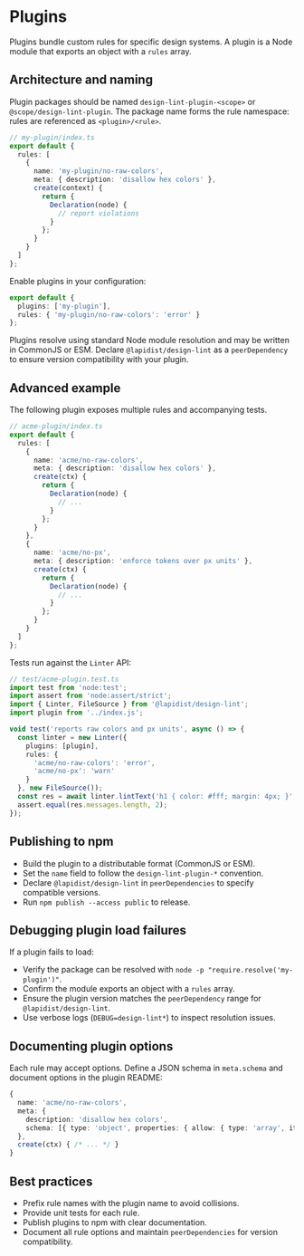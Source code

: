 # Plugins

Plugins bundle custom rules for specific design systems. A plugin is a Node module that exports an object with a `rules` array.

## Architecture and naming

Plugin packages should be named `design-lint-plugin-<scope>` or `@scope/design-lint-plugin`. The package name forms the rule namespace: rules are referenced as `<plugin>/<rule>`.

```ts
// my-plugin/index.ts
export default {
  rules: [
    {
      name: 'my-plugin/no-raw-colors',
      meta: { description: 'disallow hex colors' },
      create(context) {
        return {
          Declaration(node) {
            // report violations
          }
        };
      }
    }
  ]
};
```

Enable plugins in your configuration:

```ts
export default {
  plugins: ['my-plugin'],
  rules: { 'my-plugin/no-raw-colors': 'error' }
};
```

Plugins resolve using standard Node module resolution and may be written in CommonJS or ESM. Declare `@lapidist/design-lint` as a `peerDependency` to ensure version compatibility with your plugin.

## Advanced example

The following plugin exposes multiple rules and accompanying tests.

```ts
// acme-plugin/index.ts
export default {
  rules: [
    {
      name: 'acme/no-raw-colors',
      meta: { description: 'disallow hex colors' },
      create(ctx) {
        return {
          Declaration(node) {
            // ...
          }
        };
      }
    },
    {
      name: 'acme/no-px',
      meta: { description: 'enforce tokens over px units' },
      create(ctx) {
        return {
          Declaration(node) {
            // ...
          }
        };
      }
    }
  ]
};
```

Tests run against the `Linter` API:

```ts
// test/acme-plugin.test.ts
import test from 'node:test';
import assert from 'node:assert/strict';
import { Linter, FileSource } from '@lapidist/design-lint';
import plugin from '../index.js';

void test('reports raw colors and px units', async () => {
  const linter = new Linter({
    plugins: [plugin],
    rules: {
      'acme/no-raw-colors': 'error',
      'acme/no-px': 'warn'
    }
  }, new FileSource());
  const res = await linter.lintText('h1 { color: #fff; margin: 4px; }', 'file.css');
  assert.equal(res.messages.length, 2);
});
```

## Publishing to npm

- Build the plugin to a distributable format (CommonJS or ESM).
- Set the `name` field to follow the `design-lint-plugin-*` convention.
- Declare `@lapidist/design-lint` in `peerDependencies` to specify compatible versions.
- Run `npm publish --access public` to release.

## Debugging plugin load failures

If a plugin fails to load:

- Verify the package can be resolved with `node -p "require.resolve('my-plugin')"`.
- Confirm the module exports an object with a `rules` array.
- Ensure the plugin version matches the `peerDependency` range for `@lapidist/design-lint`.
- Use verbose logs (`DEBUG=design-lint*`) to inspect resolution issues.

## Documenting plugin options

Each rule may accept options. Define a JSON schema in `meta.schema` and document options in the plugin README:

```ts
{
  name: 'acme/no-raw-colors',
  meta: {
    description: 'disallow hex colors',
    schema: [{ type: 'object', properties: { allow: { type: 'array', items: { type: 'string' } } } }]
  },
  create(ctx) { /* ... */ }
}
```

## Best practices

- Prefix rule names with the plugin name to avoid collisions.
- Provide unit tests for each rule.
- Publish plugins to npm with clear documentation.
- Document all rule options and maintain `peerDependencies` for version compatibility.
